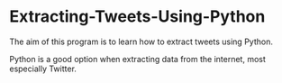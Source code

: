 # Extracting-Tweets-Using-Python
The aim of this program is to learn how to extract tweets using Python.

Python is a good option when extracting data from the internet, most especially Twitter.
